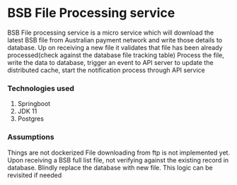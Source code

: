 # BSB File Processing service
BSB File processing service is a micro service which will download the latest BSB file from Australian payment network and write those details to database.
Up on receiving a new file it validates that file has been already processed(check against the database file tracking table)
Process the file, write the data to database, trigger an event to API server to update the distributed cache, start the notification process through API service

### Technologies used
1. Springboot
2. JDK 11
3. Postgres


### Assumptions
Things are not dockerized
File downloading from ftp is not implemented yet.
Upon receiving a BSB full list file, not verifying against the existing record in database. Blindly replace the database with new file. This logic can be revisited if needed


